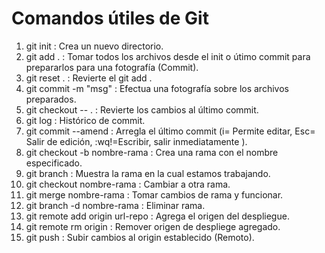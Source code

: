# Comandos útiles de Git

1. git init                         :   Crea un nuevo directorio.
2. git add .                        :   Tomar todos los archivos desde el init o útimo commit para prepararlos para una fotografía (Commit). 
3. git reset .                      :   Revierte el git add .
4. git commit -m "msg"              :   Efectua una fotografía sobre los archivos preparados.
5. git checkout -- .                :   Revierte los cambios al último commit.
6. git log                          :   Histórico de commit.
7. git commit --amend               :   Arregla el último commit (i= Permite editar, Esc= Salir de edición, :wq!=Escribir, salir inmediatamente ).
8. git checkout -b nombre-rama      :   Crea una rama con el nombre especificado. 
9. git branch                       :   Muestra la rama en la cual estamos trabajando.
10. git checkout nombre-rama        :   Cambiar a otra rama.
11. git merge nombre-rama           :   Tomar cambios de rama y funcionar.
12. git branch -d nombre-rama       :   Eliminar rama.
13. git remote add origin url-repo  :   Agrega el origen del despliegue. 
14. git remote rm origin            :   Remover origen de despliege agregado.
15. git push                        :   Subir cambios al origin establecido (Remoto).
